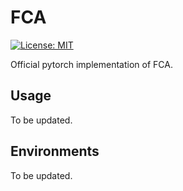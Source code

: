 # FCA

[![License: MIT](https://img.shields.io/badge/License-MIT-yellow.svg)](https://opensource.org/licenses/MIT)

Official pytorch implementation of FCA.


## Usage

To be updated.

## Environments

To be updated.
